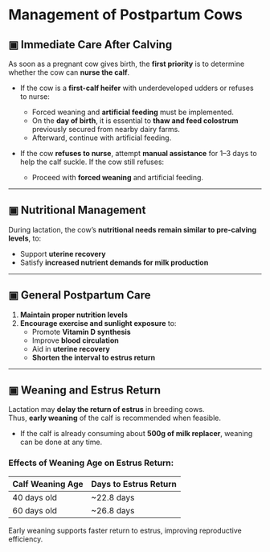 # Management of Postpartum Cows

## ▣ Immediate Care After Calving

As soon as a pregnant cow gives birth, the **first priority** is to determine whether the cow can **nurse the calf**.

- If the cow is a **first-calf heifer** with underdeveloped udders or refuses to nurse:
  - Forced weaning and **artificial feeding** must be implemented.
  - On the **day of birth**, it is essential to **thaw and feed colostrum** previously secured from nearby dairy farms.
  - Afterward, continue with artificial feeding.

- If the cow **refuses to nurse**, attempt **manual assistance** for 1–3 days to help the calf suckle. If the cow still refuses:
  - Proceed with **forced weaning** and artificial feeding.

---

## ▣ Nutritional Management

During lactation, the cow’s **nutritional needs remain similar to pre-calving levels**, to:
- Support **uterine recovery**
- Satisfy **increased nutrient demands for milk production**

---

## ▣ General Postpartum Care

1. **Maintain proper nutrition levels**  
2. **Encourage exercise and sunlight exposure** to:
   - Promote **Vitamin D synthesis**
   - Improve **blood circulation**
   - Aid in **uterine recovery**
   - **Shorten the interval to estrus return**

---

## ▣ Weaning and Estrus Return

Lactation may **delay the return of estrus** in breeding cows.  
Thus, **early weaning** of the calf is recommended when feasible.

- If the calf is already consuming about **500g of milk replacer**, weaning can be done at any time.

### Effects of Weaning Age on Estrus Return:

| Calf Weaning Age | Days to Estrus Return |
|------------------|------------------------|
| 40 days old      | ~22.8 days             |
| 60 days old      | ~26.8 days             |

Early weaning supports faster return to estrus, improving reproductive efficiency.
